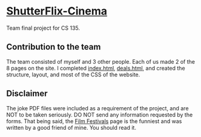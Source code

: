 # [ShutterFlix-Cinema](http://deedsogado.github.io/ShutterFlix-Cinema)

Team final project for CS 135.

## Contribution to the team

The team consisted of myself and 3 other people. Each of us made 2 of the 8 pages on the site. I completed [index.html](http://deedsogado.github.io/ShutterFlix-Cinema/index.html), [deals.html](http://deedsogado.github.io/ShutterFlix-Cinema/deals.html), and created the structure, layout, and most of the CSS of the website.

## Disclaimer

The joke PDF files were included as a requirement of the project, and are NOT to be taken seriously. DO NOT send any information requested by the forms. That being said, the [Film Festivals](http://deedsogado.github.io/ShutterFlix-Cinema/filmfestivals.html) page is the funniest and was written by a good friend of mine.  You should read it. 
